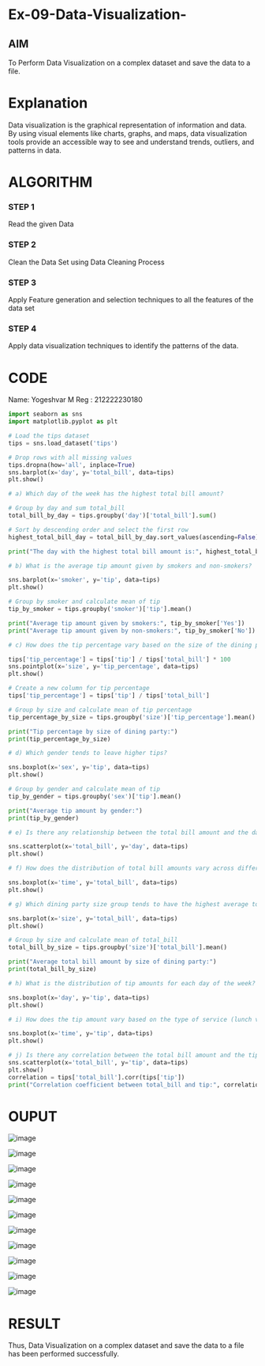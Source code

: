# Ex-09-Data-Visualization-

## AIM
To Perform Data Visualization on a complex dataset and save the data to a file. 

# Explanation
Data visualization is the graphical representation of information and data. By using visual elements like charts, graphs, and maps, data visualization tools provide an accessible way to see and understand trends, outliers, and patterns in data.

# ALGORITHM
### STEP 1
Read the given Data
### STEP 2
Clean the Data Set using Data Cleaning Process
### STEP 3
Apply Feature generation and selection techniques to all the features of the data set
### STEP 4
Apply data visualization techniques to identify the patterns of the data.


# CODE

Name: Yogeshvar M
Reg : 212222230180
```python
import seaborn as sns
import matplotlib.pyplot as plt

# Load the tips dataset
tips = sns.load_dataset('tips')

# Drop rows with all missing values
tips.dropna(how='all', inplace=True)
sns.barplot(x='day', y='total_bill', data=tips)
plt.show()

# a) Which day of the week has the highest total bill amount?

# Group by day and sum total_bill
total_bill_by_day = tips.groupby('day')['total_bill'].sum()

# Sort by descending order and select the first row
highest_total_bill_day = total_bill_by_day.sort_values(ascending=False).index[0]

print("The day with the highest total bill amount is:", highest_total_bill_day)

# b) What is the average tip amount given by smokers and non-smokers?

sns.barplot(x='smoker', y='tip', data=tips)
plt.show()

# Group by smoker and calculate mean of tip
tip_by_smoker = tips.groupby('smoker')['tip'].mean()

print("Average tip amount given by smokers:", tip_by_smoker['Yes'])
print("Average tip amount given by non-smokers:", tip_by_smoker['No'])

# c) How does the tip percentage vary based on the size of the dining party?

tips['tip_percentage'] = tips['tip'] / tips['total_bill'] * 100
sns.pointplot(x='size', y='tip_percentage', data=tips)
plt.show()

# Create a new column for tip percentage
tips['tip_percentage'] = tips['tip'] / tips['total_bill']

# Group by size and calculate mean of tip percentage
tip_percentage_by_size = tips.groupby('size')['tip_percentage'].mean()

print("Tip percentage by size of dining party:")
print(tip_percentage_by_size)

# d) Which gender tends to leave higher tips?

sns.boxplot(x='sex', y='tip', data=tips)
plt.show()

# Group by gender and calculate mean of tip
tip_by_gender = tips.groupby('sex')['tip'].mean()

print("Average tip amount by gender:")
print(tip_by_gender)

# e) Is there any relationship between the total bill amount and the day of the week?

sns.scatterplot(x='total_bill', y='day', data=tips)
plt.show()

# f) How does the distribution of total bill amounts vary across different time periods (lunch vs. dinner)?

sns.boxplot(x='time', y='total_bill', data=tips)
plt.show()

# g) Which dining party size group tends to have the highest average total bill amount?

sns.barplot(x='size', y='total_bill', data=tips)
plt.show()

# Group by size and calculate mean of total_bill
total_bill_by_size = tips.groupby('size')['total_bill'].mean()

print("Average total bill amount by size of dining party:")
print(total_bill_by_size)

# h) What is the distribution of tip amounts for each day of the week?

sns.boxplot(x='day', y='tip', data=tips)
plt.show()

# i) How does the tip amount vary based on the type of service (lunch vs. dinner)?

sns.boxplot(x='time', y='tip', data=tips)
plt.show()

# j) Is there any correlation between the total bill amount and the tip amount?
sns.scatterplot(x='total_bill', y='tip', data=tips)
plt.show()
correlation = tips['total_bill'].corr(tips['tip'])
print("Correlation coefficient between total_bill and tip:", correlation)
```

# OUPUT
![image](https://github.com/Yogeshvar005/ODD2023-Datascience-Ex-09/assets/113497367/5ce4ff1e-938a-43df-8a7a-bb6b96578481)

![image](https://github.com/Yogeshvar005/ODD2023-Datascience-Ex-09/assets/113497367/526da315-de62-491a-98e3-4d2a6fa84485)

![image](https://github.com/Yogeshvar005/ODD2023-Datascience-Ex-09/assets/113497367/7f97c862-26a5-4e6f-98b2-81f4ed81e26e)

![image](https://github.com/Yogeshvar005/ODD2023-Datascience-Ex-09/assets/113497367/2bd2d86a-92d4-46e2-acc0-754aef8b5e9f)

![image](https://github.com/Yogeshvar005/ODD2023-Datascience-Ex-09/assets/113497367/223efccb-28e6-4028-ad4c-1ccd0b83c4fb)

![image](https://github.com/Yogeshvar005/ODD2023-Datascience-Ex-09/assets/113497367/178bf211-ff98-4751-b51a-04e0602dfd72)

![image](https://github.com/Yogeshvar005/ODD2023-Datascience-Ex-09/assets/113497367/731c05c7-74ce-4da1-af47-948e88d1de84)

![image](https://github.com/Yogeshvar005/ODD2023-Datascience-Ex-09/assets/113497367/3ee284c1-e823-450c-bdc4-ac5a333323b5)

![image](https://github.com/Yogeshvar005/ODD2023-Datascience-Ex-09/assets/113497367/c5273041-f0b1-4b11-b0c3-2a49c875d319)

![image](https://github.com/Yogeshvar005/ODD2023-Datascience-Ex-09/assets/113497367/bec3799b-0a64-4f20-979a-1997a5019597)

![image](https://github.com/Yogeshvar005/ODD2023-Datascience-Ex-09/assets/113497367/4987d602-9def-4dc8-bb3f-a097ae4fd7bf)


# RESULT
Thus, Data Visualization on a complex dataset and save the data to a file has been performed successfully.
